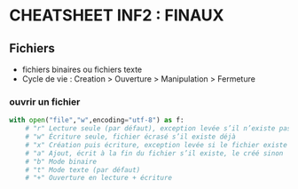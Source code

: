 # CHEATSHEET INF2 : FINAUX

## Fichiers
- fichiers binaires ou fichiers texte
- Cycle de vie : Creation > Ouverture > Manipulation > Fermeture

### ouvrir un fichier
```python
with open("file","w",encoding="utf-8") as f:
    # "r" Lecture seule (par défaut), exception levée s’il n’existe pas
    # "w" Écriture seule, fichier écrasé s’il existe déjà
    # "x" Création puis écriture, exception levée si le fichier existe déjà
    # "a" Ajout, écrit à la fin du fichier s’il existe, le créé sinon
    # "b" Mode binaire
    # "t" Mode texte (par défaut)
    # "+" Ouverture en lecture + écriture
```